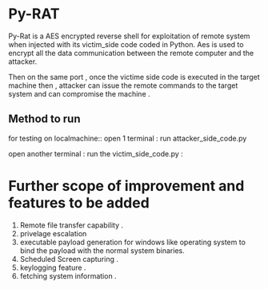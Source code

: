 # Py-RAT

Py-Rat is a AES encrypted reverse shell for exploitation of remote system when injected with its victim_side code coded in Python.
Aes is used to encrypt all the data communication between the remote computer and the attacker.

Then on the same port , once the victime side code is executed in the target machine then , attacker can issue the remote commands to the target system and can compromise the machine .

## Method to run

for testing on localmachine:: 
open 1 terminal : 
run attacker_side_code.py 

open another terminal : 
run the victim_side_code.py :

# Further scope of improvement and features to be added 

1. Remote file transfer capability .
2. privelage escalation 
3. executable payload generation  for windows like operating system to bind the payload with the normal system binaries. 
4. Scheduled Screen capturing . 
5. keylogging feature . 
6. fetching  system information .

